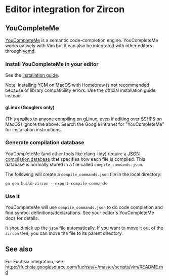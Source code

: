 # Editor integration for Zircon

## YouCompleteMe

[YouCompleteMe](https://valloric.github.io/YouCompleteMe/) is a semantic
code-completion engine. YouCompleteMe works natively with Vim but it can also be
integrated with other editors through [ycmd](https://github.com/Valloric/ycmd).

### Install YouCompleteMe in your editor

See the [installation
guide](https://github.com/Valloric/YouCompleteMe#installation).

Note: Installing YCM on MacOS with Homebrew is not recommended because of
library compatibility errors. Use the official installation guide instead.

#### gLinux (Googlers only)

(This applies to anyone compiling on gLinux, even if editing over SSHFS on
MacOS) Ignore the above. Search the Google intranet for "YouCompleteMe" for
installation instructions.

### Generate compilation database

YouCompleteMe (and other tools like clang-tidy) require a [JSON compilation
database](https://clang.llvm.org/docs/JSONCompilationDatabase.html) that
specifies how each file is compiled. This database is normally stored in a file
called `compile_commands.json`. 

The following will create a `compile_commands.json` file in the local directory:

```gn
gn gen build-zircon --export-compile-commands
```

### Use it

YouCompleteMe will use `compile_commands.json` to do code completion and find
symbol definitions/declarations. See your editor's YouCompleteMe docs for
details.

It should pick up the `json` file automatically. If you want to move it out of
the `zircon` tree, you can move the file to its parent directory.

## See also

For Fuchsia integration, see
https://fuchsia.googlesource.com/fuchsia/+/master/scripts/vim/README.md
